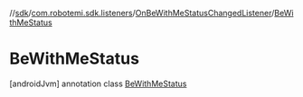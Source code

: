 //[sdk](../../../../index.md)/[com.robotemi.sdk.listeners](../../index.md)/[OnBeWithMeStatusChangedListener](../index.md)/[BeWithMeStatus](index.md)



# BeWithMeStatus  
 [androidJvm] annotation class [BeWithMeStatus](index.md)   

